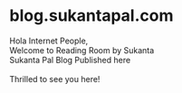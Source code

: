 # blog.sukantapal.com
Hola Internet People,
<br>Welcome to Reading Room by Sukanta </br>
Sukanta Pal Blog Published here
<br>
<br>Thrilled to see you here! </br>

